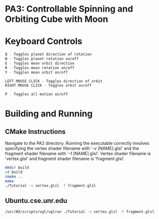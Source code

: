 # PA3: Controllable Spinning and Orbiting Cube with Moon

# Keyboard Controls

```bash
Q - Toggles planet direction of rotation
W - Toggles planet rotation on/off
E - Toggles moon orbit direction
R - Toggles moon rotation on/off
Y - Toggles moon orbit on/off

LEFT MOUSE CLICK - Toggles direction of orbit
RIGHT MOUSE CLICK - Toggles orbit on/off

P - Toggles all motion on/off
```

# Building and Running

## CMake Instructions
Navigate to the PA2 directory. Running the executable correctly involves specifying
the vertex shader filename with '-v [NAME].glsl' and the fragment shader
filename with '-f [NAME].glsl'. Vertex shader filename is 'vertex.glsl' and 
fragment shader filename is 'fragment.glsl'.

```bash
mkdir build
cd build
cmake ..
make
./Tutorial -v vertex.glsl -f fragment.glsl
```


## Ubuntu.cse.unr.edu
```bash
/usr/NX/scripts/vgl/vglrun ./Tutorial -v vertex.glsl -f fragment.glsl
```
